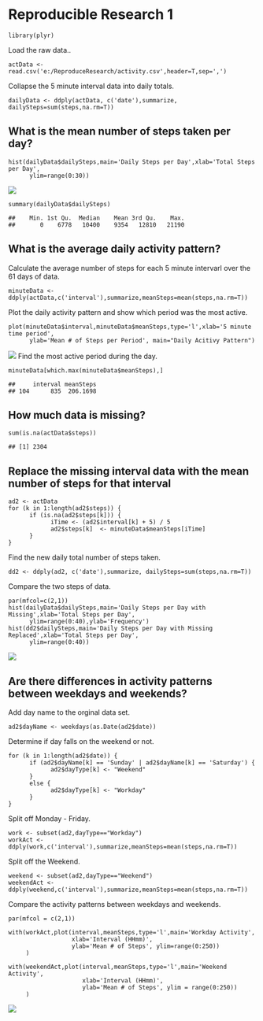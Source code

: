 Reproducible Research 1
=======================

    library(plyr)

Load the raw data..

    actData <- read.csv('e:/ReproduceResearch/activity.csv',header=T,sep=',')

Collapse the 5 minute interval data into daily totals.

    dailyData <- ddply(actData, c('date'),summarize, dailySteps=sum(steps,na.rm=T))

What is the mean number of steps taken per day?
-----------------------------------------------

    hist(dailyData$dailySteps,main='Daily Steps per Day',xlab='Total Steps per Day',
          ylim=range(0:30))

![](PA1-template_files/figure-markdown_strict/unnamed-chunk-4-1.png)

    summary(dailyData$dailySteps)

    ##    Min. 1st Qu.  Median    Mean 3rd Qu.    Max. 
    ##       0    6778   10400    9354   12810   21190

What is the average daily activity pattern?
-------------------------------------------

Calculate the average number of steps for each 5 minute intervarl over
the 61 days of data.

    minuteData <- ddply(actData,c('interval'),summarize,meanSteps=mean(steps,na.rm=T))

Plot the daily activity pattern and show which period was the most
active.

    plot(minuteData$interval,minuteData$meanSteps,type='l',xlab='5 minute time period',
          ylab='Mean # of Steps per Period', main="Daily Acitivy Pattern")

![](PA1-template_files/figure-markdown_strict/unnamed-chunk-6-1.png)
Find the most active period during the day.

    minuteData[which.max(minuteData$meanSteps),]

    ##     interval meanSteps
    ## 104      835  206.1698

How much data is missing?
-------------------------

    sum(is.na(actData$steps))

    ## [1] 2304

Replace the missing interval data with the mean number of steps for that interval
---------------------------------------------------------------------------------

    ad2 <- actData
    for (k in 1:length(ad2$steps)) {
          if (is.na(ad2$steps[k])) {
                iTime <- (ad2$interval[k] + 5) / 5
                ad2$steps[k]  <- minuteData$meanSteps[iTime]
          }
    }

Find the new daily total number of steps taken.

    dd2 <- ddply(ad2, c('date'),summarize, dailySteps=sum(steps,na.rm=T))

Compare the two steps of data.

    par(mfcol=c(2,1))
    hist(dailyData$dailySteps,main='Daily Steps per Day with Missing',xlab='Total Steps per Day',
          ylim=range(0:40),ylab='Frequency')
    hist(dd2$dailySteps,main='Daily Steps per Day with Missing Replaced',xlab='Total Steps per Day',
          ylim=range(0:40))

![](PA1-template_files/figure-markdown_strict/unnamed-chunk-11-1.png)

Are there differences in activity patterns between weekdays and weekends?
-------------------------------------------------------------------------

Add day name to the orginal data set.

    ad2$dayName <- weekdays(as.Date(ad2$date))

Determine if day falls on the weekend or not.

    for (k in 1:length(ad2$date)) {
          if (ad2$dayName[k] == 'Sunday' | ad2$dayName[k] == 'Saturday') {
                ad2$dayType[k] <- "Weekend"
          } 
          else {
                ad2$dayType[k] <- "Workday"
          }
    }

Split off Monday - Friday.

    work <- subset(ad2,dayType=="Workday")
    workAct <- ddply(work,c('interval'),summarize,meanSteps=mean(steps,na.rm=T))

Split off the Weekend.

    weekend <- subset(ad2,dayType=="Weekend")    
    weekendAct <- ddply(weekend,c('interval'),summarize,meanSteps=mean(steps,na.rm=T))

Compare the activity patterns between weekdays and weekends.

    par(mfcol = c(2,1))      

    with(workAct,plot(interval,meanSteps,type='l',main='Workday Activity',
                      xlab='Interval (HHmm)',
                      ylab='Mean # of Steps', ylim=range(0:250))
         )
         
    with(weekendAct,plot(interval,meanSteps,type='l',main='Weekend Activity',
                         xlab='Interval (HHmm)',
                         ylab='Mean # of Steps', ylim = range(0:250))
         )                       

![](PA1-template_files/figure-markdown_strict/unnamed-chunk-16-1.png)
